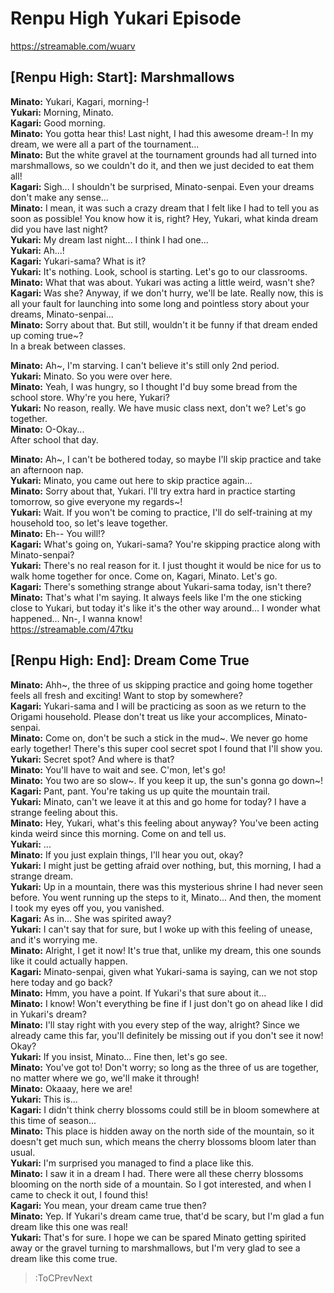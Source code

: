 
Renpu High Yukari Episode
=========================
https://streamable.com/wuarv

  

## [Renpu High: Start]: Marshmallows
**Minato:** Yukari, Kagari, morning-\!  
**Yukari:** Morning, Minato.  
**Kagari:** Good morning.  
**Minato:** You gotta hear this\! Last night, I had this awesome dream-\! In my dream, we were all a part of the tournament...  
**Minato:** But the white gravel at the tournament grounds had all turned into marshmallows, so we couldn't do it, and then we just decided to eat them all\!  
**Kagari:** Sigh... I shouldn't be surprised, Minato-senpai. Even your dreams don't make any sense...  
**Minato:** I mean, it was such a crazy dream that I felt like I had to tell you as soon as possible\! You know how it is, right? Hey, Yukari, what kinda dream did you have last night?  
**Yukari:** My dream last night... I think I had one...  
**Yukari:** Ah...\!  
**Kagari:** Yukari-sama? What is it?  
**Yukari:** It's nothing. Look, school is starting. Let's go to our classrooms.  
**Minato:** What that was about. Yukari was acting a little weird, wasn't she?  
**Kagari:** Was she? Anyway, if we don't hurry, we'll be late. Really now, this is all your fault for launching into some long and pointless story about your dreams, Minato-senpai...  
**Minato:** Sorry about that. But still, wouldn't it be funny if that dream ended up coming true\~?  
In a break between classes.

  
**Minato:** Ah\~, I'm starving. I can't believe it's still only 2nd period.  
**Yukari:** Minato. So you were over here.  
**Minato:** Yeah, I was hungry, so I thought I'd buy some bread from the school store. Why're you here, Yukari?  
**Yukari:** No reason, really. We have music class next, don't we? Let's go together.  
**Minato:** O-Okay...  
After school that day.

  
**Minato:** Ah\~, I can't be bothered today, so maybe I'll skip practice and take an afternoon nap.  
**Yukari:** Minato, you came out here to skip practice again...  
**Minato:** Sorry about that, Yukari. I'll try extra hard in practice starting tomorrow, so give everyone my regards\~\!  
**Yukari:** Wait. If you won't be coming to practice, I'll do self-training at my household too, so let's leave together.  
**Minato:** Eh-- You will\!\?  
**Kagari:** What's going on, Yukari-sama? You're skipping practice along with Minato-senpai?  
**Yukari:** There's no real reason for it. I just thought it would be nice for us to walk home together for once. Come on, Kagari, Minato. Let's go.  
**Kagari:** There's something strange about Yukari-sama today, isn't there?  
**Minato:** That's what I'm saying. It always feels like I'm the one sticking close to Yukari, but today it's like it's the other way around... I wonder what happened... Nn-, I wanna know\!  
https://streamable.com/47tku

  

## [Renpu High: End]: Dream Come True
**Minato:** Ahh\~, the three of us skipping practice and going home together feels all fresh and exciting\! Want to stop by somewhere?  
**Kagari:** Yukari-sama and I will be practicing as soon as we return to the Origami household. Please don't treat us like your accomplices, Minato-senpai.  
**Minato:** Come on, don't be such a stick in the mud\~. We never go home early together\! There's this super cool secret spot I found that I'll show you.  
**Yukari:** Secret spot? And where is that?  
**Minato:** You'll have to wait and see. C'mon, let's go\!  
**Minato:** You two are so slow\~. If you keep it up, the sun's gonna go down\~\!  
**Kagari:** Pant, pant. You're taking us up quite the mountain trail.  
**Yukari:** Minato, can't we leave it at this and go home for today? I have a strange feeling about this.  
**Minato:** Hey, Yukari, what's this feeling about anyway? You've been acting kinda weird since this morning. Come on and tell us.  
**Yukari:** ...  
**Minato:** If you just explain things, I'll hear you out, okay?  
**Yukari:** I might just be getting afraid over nothing, but, this morning, I had a strange dream.  
**Yukari:** Up in a mountain, there was this mysterious shrine I had never seen before. You went running up the steps to it, Minato... And then, the moment I took my eyes off you, you vanished.  
**Kagari:** As in... She was spirited away?  
**Yukari:** I can't say that for sure, but I woke up with this feeling of unease, and it's worrying me.  
**Minato:** Alright, I get it now\! It's true that, unlike my dream, this one sounds like it could actually happen.  
**Kagari:** Minato-senpai, given what Yukari-sama is saying, can we not stop here today and go back?  
**Minato:** Hmm, you have a point. If Yukari's that sure about it...   
**Minato:** I know\! Won't everything be fine if I just don't go on ahead like I did in Yukari's dream?  
**Minato:** I'll stay right with you every step of the way, alright? Since we already came this far, you'll definitely be missing out if you don't see it now\! Okay?  
**Yukari:** If you insist, Minato... Fine then, let's go see.  
**Minato:** You've got to\! Don't worry; so long as the three of us are together, no matter where we go, we'll make it through\!  
**Minato:** Okaaay, here we are\!  
**Yukari:** This is...  
**Kagari:** I didn't think cherry blossoms could still be in bloom somewhere at this time of season...  
**Minato:** This place is hidden away on the north side of the mountain, so it doesn't get much sun, which means the cherry blossoms bloom later than usual.  
**Yukari:** I'm surprised you managed to find a place like this.  
**Minato:** I saw it in a dream I had. There were all these cherry blossoms blooming on the north side of a mountain. So I got interested, and when I came to check it out, I found this\!  
**Kagari:** You mean, your dream came true then?  
**Minato:** Yep. If Yukari's dream came true, that'd be scary, but I'm glad a fun dream like this one was real\!  
**Yukari:** That's for sure. I hope we can be spared Minato getting spirited away or the gravel turning to marshmallows, but I'm very glad to see a dream like this come true.  
> :ToCPrevNext
